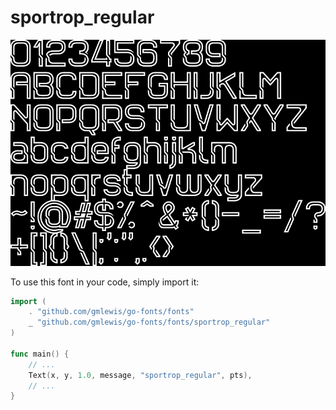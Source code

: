 # sportrop_regular

![sportrop_regular](sportrop_regular.png)

To use this font in your code, simply import it:

```go
import (
	. "github.com/gmlewis/go-fonts/fonts"
	_ "github.com/gmlewis/go-fonts/fonts/sportrop_regular"
)

func main() {
	// ...
	Text(x, y, 1.0, message, "sportrop_regular", pts),
	// ...
}
```
